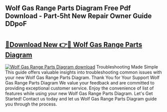 ## Wolf Gas Range Parts Diagram Free Pdf Download - Part-5ht New Repair Owner Guide DDpoF

# <h2><a href="http://dfp0rni.blite.top/?on=Wolf+Gas+Range+Parts+Diagram">🔗Download New 👉🔴 Wolf Gas Range Parts Diagram</a></h2>

[![Wolf Gas Range Parts Diagram download](https://i.imgur.com/lujVjoI.png)](http://dfp0rni.blite.top/?on=Wolf+Gas+Range+Parts+Diagram)
Troubleshooting Made Simple This guide offers valuable insights into troubleshooting common issues with your new Wolf Gas Range Parts Diagram. Thank You for Your Support Wolf Gas Range Parts Diagram We value your feedback and are committed to providing exceptional customer service. Enjoy the convenience of list of features while using your new Wolf Gas Range Parts Diagram. Let's Get Started! Contact us today and let us Wolf Gas Range Parts Diagram guide you through the process.
